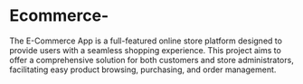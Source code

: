 # Ecommerce-
The E-Commerce App is a full-featured online store platform designed to provide users with a seamless shopping experience. This project aims to offer a comprehensive solution for both customers and store administrators, facilitating easy product browsing, purchasing, and order management.
